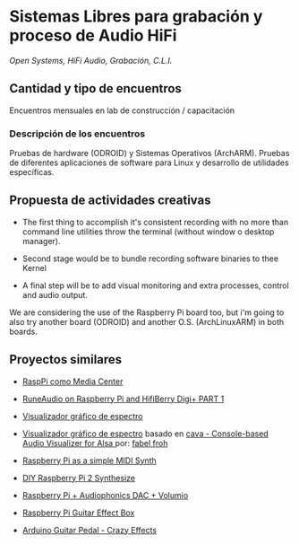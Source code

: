 # Sistemas Libres para grabación y proceso de Audio HiFi
*Open Systems, HiFi Audio, Grabación, C.L.I.*

## Cantidad y tipo de encuentros
  
Encuentros mensuales en lab de construcción / capacitación

### Descripción de los encuentros
  
Pruebas de hardware (ODROID) y Sistemas Operativos (ArchARM). 
Pruebas de diferentes aplicaciones de software para Linux 
y desarrollo de utilidades específicas.

## Propuesta de actividades creativas

* The first thing to accomplish it's consistent recording with no more
than command line utilities throw the terminal (without window o 
desktop manager).

* Second stage would be to bundle recording software binaries to thee Kernel 

* A final step will be to add visual monitoring and extra processes,
control and audio output.

We are considering the use of the Raspberry Pi board too, but i'm going
to also try another board (ODROID) and another O.S. (ArchLinuxARM) in
both boards.

## Proyectos similares

* [RaspPi como Media Center](http://www.audiophonics.fr/fr/appareils-hifi-dac/audiophonics-raspdac-lecteur-reseau-raspberry-pi-20-dac-sabre-p-10369.html)

* [RuneAudio on Raspberry Pi and HifiBerry Digi+ PART 1](https://youtu.be/DmeUxk14vCc)

* [Visualizador gráfico de espectro](https://www.youtube.com/watch?v=MuolDlA4yuA)

* [Visualizador gráfico de espectro](https://www.youtube.com/watch?v=MuolDlA4yuA) 
basado en  [cava - Console-based Audio Visualizer for Alsa ](https://www.youtube.com/watch?v=4hggegvjPjg)
por: [fabel froh](https://www.youtube.com/channel/UCdGTG_ZI5DhvJL0OqeMGVTQ)

* [Raspberry Pi as a simple MIDI Synth](https://www.youtube.com/watch?v=9SpiGhUE1q0)

* [DIY Raspberry Pi 2 Synthesize](https://www.youtube.com/watch?v=HRfP_w4xWms)

* [Raspberry Pi + Audiophonics DAC + Volumio](https://www.youtube.com/watch?v=xip1snTIYWs)

* [Raspberry Pi Guitar Effect Box](https://www.youtube.com/watch?v=bLcW70tcBX8)

* [Arduino Guitar Pedal - Crazy Effects](https://www.youtube.com/watch?v=PBU245L8hfg)

